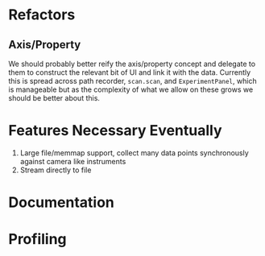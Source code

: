 # Refactors

## Axis/Property
We should probably better reify the axis/property concept and delegate to them to construct
the relevant bit of UI and link it with the data. Currently this is spread across path recorder,
`scan.scan`, and `ExperimentPanel`, which is manageable but as the complexity of what we allow on these
grows we should be better about this.

# Features Necessary Eventually

1. Large file/memmap support, collect many data points synchronously against camera like 
instruments
2. Stream directly to file

# Documentation

# Profiling